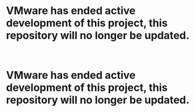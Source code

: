 <h1> VMware has ended active development of this project, this repository will no longer be updated.</h1><br><h1> VMware has ended active development of this project, this repository will no longer be updated.</h1><br>